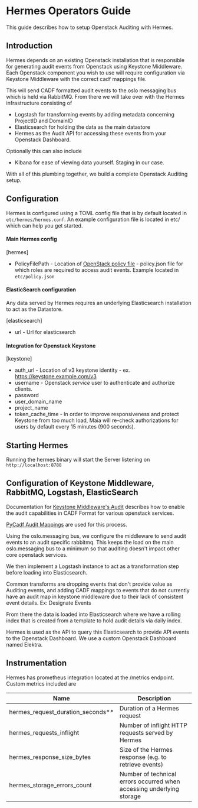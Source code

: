 # Hermes Operators Guide

This guide describes how to setup Openstack Auditing with Hermes.

## Introduction

Hermes depends on an existing Openstack installation that is responsible for generating
audit events from Openstack using Keystone Middleware. Each Openstack component you wish to 
use will require configuration via Keystone Middleware with the correct cadf mappings file.

This will send CADF formatted audit events to the oslo messaging bus which is held via RabbitMQ. 
From there we will take over with the Hermes infrastructure consisting of 

* Logstash for transforming events by adding metadata concerning ProjectID and DomainID
* Elasticsearch for holding the data as the main datastore
* Hermes as the Audit API for accessing these events from your Openstack Dashboard.

Optionally this can also include

* Kibana for ease of viewing data yourself. Staging in our case.

With all of this plumbing together, we build a complete Openstack Auditing setup.

## Configuration

Hermes is configured using a TOML config file that is by default located in `etc/hermes/hermes.conf`.
An example configuration file is located in etc/ which can help you get started.

#### Main Hermes config

\[hermes\]
* PolicyFilePath - Location of [OpenStack policy file](https://docs.openstack.org/security-guide/identity/policies.html) - policy.json file for which roles are required to access audit events. 
Example located in `etc/policy.json`

#### ElasticSearch configuration
Any data served by Hermes requires an underlying Elasticsearch installation to act as the Datastore.

\[elasticsearch\]
* url - Url for elasticsearch

#### Integration for Openstack Keystone
\[keystone\] 
* auth_url - Location of v3 keystone identity - ex. https://keystone.example.com/v3
* username - Openstack *service* user to authenticate and authorize clients.
* password 
* user_domain_name 
* project_name
* token_cache_time - In order to improve responsiveness and protect Keystone from too much load, Maia will
re-check authorizations for users by default every 15 minutes (900 seconds).

## Starting Hermes

Running the hermes binary will start the Server listening on `http://localhost:8788`

## Configuration of Keystone Middleware, RabbitMQ, Logstash, ElasticSearch

Documentation for [Keystone Middleware's Audit](https://docs.openstack.org/keystonemiddleware/latest/audit.html) 
describes how to enable the audit capabilities in CADF Format for
various openstack services. 

[PyCadf Audit Mappings](https://github.com/openstack/pycadf/tree/master/etc/pycadf) are used for this process.

Using the oslo.messaging bus, we configure the middleware to send audit 
events to an audit specific rabbitmq. This keeps the load on the main
oslo.messaging bus to a minimum so that auditing doesn't impact other 
core openstack services.

We then implement a Logstash instance to act as a transformation step before
loading into Elasticsearch. 

Common transforms are dropping events that don't provide value as Auditing 
events, and adding CADF mappings to events that do not currently have an 
audit map in keystone middleware due to their lack of consistent event details.
Ex: Designate Events 

From there the data is loaded into Elasticsearch where we have a rolling 
index that is created from a template to hold audit details via daily 
index.

Hermes is used as the API to query this Elasticsearch to provide API events
to the Openstack Dashboard. We use a custom Openstack Dashboard named Elektra.

## Instrumentation 

Hermes has prometheus integration located at the /metrics endpoint. Custom metrics included are

| **Name** | **Description** | 
| --- | --- | 
| hermes_request_duration_seconds** | Duration of a Hermes request | 
| hermes_requests_inflight |  Number of inflight HTTP requests served by Hermes |
| hermes_response_size_bytes | Size of the Hermes response (e.g. to retrieve events) | 
| hermes_storage_errors_count | Number of technical errors occurred when accessing underlying storage | 
